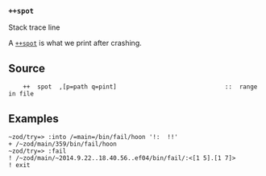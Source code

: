 ### `++spot`

Stack trace line

A [`++spot`]() is what we print after crashing.

Source
------

        ++  spot  ,[p=path q=pint]                              ::  range in file

Examples
--------

    ~zod/try=> :into /=main=/bin/fail/hoon '!:  !!'
    + /~zod/main/359/bin/fail/hoon
    ~zod/try=> :fail
    ! /~zod/main/~2014.9.22..18.40.56..ef04/bin/fail/:<[1 5].[1 7]>
    ! exit


